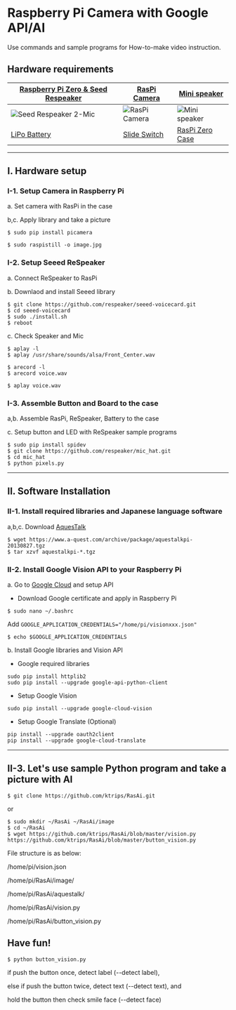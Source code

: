 # Raspberry Pi Camera with Google API/AI

Use commands and sample programs for How-to-make video instruction.

## Hardware requirements
|[Raspberry Pi Zero & Seed Respeaker](https://amzn.to/2VnIlXZ)|[RasPi Camera](https://amzn.to/2Dwq0h9)|[Mini speaker](http://akizukidenshi.com/catalog/g/gP-12587/)|
|---|---|---|
|![Seed Respeaker 2-Mic](https://images-na.ssl-images-amazon.com/images/I/61LUX8fc0xL._SL1024_.jpg)|![RasPi Camera](https://images-na.ssl-images-amazon.com/images/I/41gHGo7BeuL.jpg)|![Mini speaker](http://akizukidenshi.com/img/goods/C/P-12587.jpg)|
| [LiPo Battery](https://www.sengoku.co.jp/mod/sgk_cart/detail.php?code=EEHD-4YZM) | [Slide Switch](https://www.sengoku.co.jp/mod/sgk_cart/detail.php?code=EEHD-4WYU) | [RasPi Zero Case](https://amzn.to/2VnIlXZ) |

---

## I. Hardware setup

### I-1. Setup Camera in Raspberry Pi

 a. Set camera with RasPi in the case

 b,c. Apply library and take a picture

```
$ sudo pip install picamera

$ sudo raspistill -o image.jpg
```

### I-2. Setup Seeed ReSpeaker

 a. Connect ReSpeaker to RasPi

 b. Downlaod and install Seeed library

```
$ git clone https://github.com/respeaker/seeed-voicecard.git
$ cd seeed-voicecard
$ sudo ./install.sh
$ reboot
```
 c. Check Speaker and Mic
```
$ aplay -l
$ aplay /usr/share/sounds/alsa/Front_Center.wav

$ arecord -l
$ arecord voice.wav

$ aplay voice.wav
```

### I-3. Assemble Button and Board to the case

a,b. Assemble RasPi, ReSpeaker, Battery to the case

c. Setup button and LED with ReSpeaker sample programs

```
$ sudo pip install spidev
$ git clone https://github.com/respeaker/mic_hat.git
$ cd mic_hat
$ python pixels.py
```



---

## II. Software Installation

### II-1. Install required libraries and Japanese language software

 a,b,c. Download [AquesTalk](https://www.a-quest.com/products/aquestalkpi.html)
 
```
$ wget https://www.a-quest.com/archive/package/aquestalkpi-20130827.tgz
$ tar xzvf aquestalkpi-*.tgz
```

### II-2. Install Google Vision API to your Raspberry Pi

 a. Go to [Google Cloud](https://cloud.google.com) and setup API
 
 - Download Google certificate and apply in Raspberry Pi
 
```
$ sudo nano ~/.bashrc
```
Add `GOOGLE_APPLICATION_CREDENTIALS="/home/pi/visionxxx.json"`
```
$ echo $GOOGLE_APPLICATION_CREDENTIALS
```

 b. Install Google libraries and Vision API
 
 - Google required libraries
 
```
sudo pip install httplib2
sudo pip install --upgrade google-api-python-client
```

 - Setup Google Vision
```
sudo pip install --upgrade google-cloud-vision
```

 - Setup Google Translate (Optional)
```
pip install --upgrade oauth2client
pip install --upgrade google-cloud-translate
```

---

## II-3. Let's use sample Python program and take a picture with AI


```
$ git clone https://github.com/ktrips/RasAi.git
```
or
```
$ sudo mkdir ~/RasAi ~/RasAi/image
$ cd ~/RasAi
$ wget https://github.com/ktrips/RasAi/blob/master/vision.py https://github.com/ktrips/RasAi/blob/master/button_vision.py
```

File structure is as below:

/home/pi/vision.json

/home/pi/RasAi/image/

/home/pi/RasAi/aquestalk/

/home/pi/RasAi/vision.py

/home/pi/RasAi/button_vision.py


## Have fun!

```
$ python button_vision.py
```

if push the button once, detect label (--detect label),

else if push the button twice, detect text (--detect text), and

hold the button then check smile face (--detect face)
